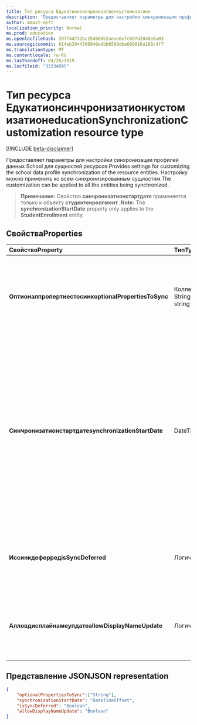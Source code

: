 ```yaml
---
title: Тип ресурса Едукатионсинчронизатионкустомизатион
description: 'Предоставляет параметры для настройки синхронизации профилей данных School для сущностей ресурсов. Настройку можно применить ко всем синхронизированным сущностям. '
author: mmast-msft
localization_priority: Normal
ms.prod: education
ms.openlocfilehash: 397f4d732bc25d086b2aeae6efc697d2048e6a03
ms.sourcegitcommit: 014eb3944306948edbb6560dbe689816a168c4f7
ms.translationtype: MT
ms.contentlocale: ru-RU
ms.lasthandoff: 04/26/2019
ms.locfileid: "33334095"
---
```

# <a name="educationsynchronizationcustomization-resource-type"></a><span data-ttu-id="024a4-104">Тип ресурса Едукатионсинчронизатионкустомизатион</span><span class="sxs-lookup"><span data-stu-id="024a4-104">educationSynchronizationCustomization resource type</span></span>

[!INCLUDE [beta-disclaimer](../../includes/beta-disclaimer.md)]

<span data-ttu-id="024a4-105">Предоставляет параметры для настройки синхронизации профилей данных School для сущностей ресурсов.</span><span class="sxs-lookup"><span data-stu-id="024a4-105">Provides settings for customizing the school data profile synchronization of the resource entities.</span></span> <span data-ttu-id="024a4-106">Настройку можно применить ко всем синхронизированным сущностям.</span><span class="sxs-lookup"><span data-stu-id="024a4-106">The customization can be applied to all the entities being synchronized.</span></span> 

><span data-ttu-id="024a4-107">**Примечание:** Свойство **синчронизатионстартдате** применяется только к объекту **студентенроллмент** .</span><span class="sxs-lookup"><span data-stu-id="024a4-107">**Note:** The **synchronizationStartDate** property only applies to the **StudentEnrollment** entity.</span></span>

## <a name="properties"></a><span data-ttu-id="024a4-108">Свойства</span><span class="sxs-lookup"><span data-stu-id="024a4-108">Properties</span></span>

| <span data-ttu-id="024a4-109">Свойство</span><span class="sxs-lookup"><span data-stu-id="024a4-109">Property</span></span> | <span data-ttu-id="024a4-110">Тип</span><span class="sxs-lookup"><span data-stu-id="024a4-110">Type</span></span> | <span data-ttu-id="024a4-111">Описание</span><span class="sxs-lookup"><span data-stu-id="024a4-111">Description</span></span> |
|:-|:-|:-|
| <span data-ttu-id="024a4-112">**Оптионалпропертиестосинк**</span><span class="sxs-lookup"><span data-stu-id="024a4-112">**optionalPropertiesToSync**</span></span> | <span data-ttu-id="024a4-113">Коллекция String</span><span class="sxs-lookup"><span data-stu-id="024a4-113">collection of string</span></span> |  <span data-ttu-id="024a4-114">Коллекция имен свойств, которые необходимо синхронизировать. Если задано значение null, все свойства будут синхронизированы.</span><span class="sxs-lookup"><span data-stu-id="024a4-114">The collection of property names to sync. If set to null, all properties will be synchronized.</span></span>       |
| <span data-ttu-id="024a4-115">**Синчронизатионстартдате**</span><span class="sxs-lookup"><span data-stu-id="024a4-115">**synchronizationStartDate**</span></span> | <span data-ttu-id="024a4-116">DateTime</span><span class="sxs-lookup"><span data-stu-id="024a4-116">DateTime</span></span> |  <span data-ttu-id="024a4-117">Дата начала синхронизации.</span><span class="sxs-lookup"><span data-stu-id="024a4-117">The date that the synchronization should start.</span></span> <span data-ttu-id="024a4-118">Это значение должно быть равно дате в будущем.</span><span class="sxs-lookup"><span data-stu-id="024a4-118">This value should be set to a future date.</span></span> <span data-ttu-id="024a4-119">Если задано значение null, то при завершении настройки профиля ресурс будет синхронизирован.</span><span class="sxs-lookup"><span data-stu-id="024a4-119">If set to null, the resource will be synchronized when the profile setup completes.</span></span> <span data-ttu-id="024a4-120">**Примечание:** Это относится только к свойству **студентенроллмент** .</span><span class="sxs-lookup"><span data-stu-id="024a4-120">**Note:** This only applies to the **StudentEnrollment** property.</span></span>      |
|<span data-ttu-id="024a4-121">**Иссинкдеферред**</span><span class="sxs-lookup"><span data-stu-id="024a4-121">**isSyncDeferred**</span></span> |<span data-ttu-id="024a4-122">Логический</span><span class="sxs-lookup"><span data-stu-id="024a4-122">Boolean</span></span> | <span data-ttu-id="024a4-123">Указывает, откладывается ли синхронизация родительской сущности на более позднюю дату.</span><span class="sxs-lookup"><span data-stu-id="024a4-123">Indicates whether synchronization of the parent entity is deferred to a later date.</span></span> |
| <span data-ttu-id="024a4-124">**Алловдисплайнамеупдате**</span><span class="sxs-lookup"><span data-stu-id="024a4-124">**allowDisplayNameUpdate**</span></span> | <span data-ttu-id="024a4-125">Логический</span><span class="sxs-lookup"><span data-stu-id="024a4-125">Boolean</span></span> |  <span data-ttu-id="024a4-126">Указывает, может ли отображаемое имя ресурса быть перезаписано при синхронизации.</span><span class="sxs-lookup"><span data-stu-id="024a4-126">Indicates whether the display name of the resource can be overwritten by the sync.</span></span>         |


## <a name="json-representation"></a><span data-ttu-id="024a4-127">Представление JSON</span><span class="sxs-lookup"><span data-stu-id="024a4-127">JSON representation</span></span>
<!-- {
  "blockType": "resource",
  "optionalProperties": [

  ],
  "@odata.type": "microsoft.graph.educationSynchronizationCustomization"
}-->

```json
{  
    "optionalPropertiesToSync":["String"],
    "synchronizationStartDate": "DateTimeOffset",
    "isSyncDeferred": "Boolean",
    "allowDisplayNameUpdate": "Boolean"
}
```
